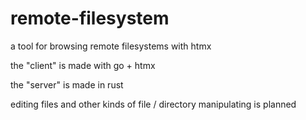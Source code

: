 # remote-filesystem
a tool for browsing remote filesystems with htmx

the "client" is made with go + htmx

the "server" is made in rust

editing files and other kinds of file / directory manipulating is planned
